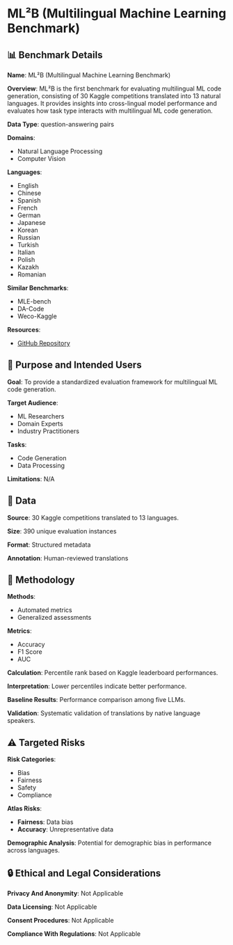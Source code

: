# ML²B (Multilingual Machine Learning Benchmark)

## 📊 Benchmark Details

**Name**: ML²B (Multilingual Machine Learning Benchmark)

**Overview**: ML²B is the first benchmark for evaluating multilingual ML code generation, consisting of 30 Kaggle competitions translated into 13 natural languages. It provides insights into cross-lingual model performance and evaluates how task type interacts with multilingual ML code generation.

**Data Type**: question-answering pairs

**Domains**:
- Natural Language Processing
- Computer Vision

**Languages**:
- English
- Chinese
- Spanish
- French
- German
- Japanese
- Korean
- Russian
- Turkish
- Italian
- Polish
- Kazakh
- Romanian

**Similar Benchmarks**:
- MLE-bench
- DA-Code
- Weco-Kaggle

**Resources**:
- [GitHub Repository](https://github.com/enaix/ml2b)

## 🎯 Purpose and Intended Users

**Goal**: To provide a standardized evaluation framework for multilingual ML code generation.

**Target Audience**:
- ML Researchers
- Domain Experts
- Industry Practitioners

**Tasks**:
- Code Generation
- Data Processing

**Limitations**: N/A

## 💾 Data

**Source**: 30 Kaggle competitions translated to 13 languages.

**Size**: 390 unique evaluation instances

**Format**: Structured metadata

**Annotation**: Human-reviewed translations

## 🔬 Methodology

**Methods**:
- Automated metrics
- Generalized assessments

**Metrics**:
- Accuracy
- F1 Score
- AUC

**Calculation**: Percentile rank based on Kaggle leaderboard performances.

**Interpretation**: Lower percentiles indicate better performance.

**Baseline Results**: Performance comparison among five LLMs.

**Validation**: Systematic validation of translations by native language speakers.

## ⚠️ Targeted Risks

**Risk Categories**:
- Bias
- Fairness
- Safety
- Compliance

**Atlas Risks**:
- **Fairness**: Data bias
- **Accuracy**: Unrepresentative data

**Demographic Analysis**: Potential for demographic bias in performance across languages.

## 🔒 Ethical and Legal Considerations

**Privacy And Anonymity**: Not Applicable

**Data Licensing**: Not Applicable

**Consent Procedures**: Not Applicable

**Compliance With Regulations**: Not Applicable

